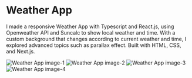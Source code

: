 # Weather App

I made a responsive Weather App with Typescript and React.js, using Openweather API and Suncalc to show local weather and time. With a custom background that changes according to current weather and time, I explored advanced topics such as parallax effect. Built with HTML, CSS, and Next.js.

![Weather App image-1](https://jdecristi.com/assets/projects/weather-app/image-1.png)
![Weather App image-2](https://jdecristi.com/assets/projects/weather-app/image-2.png)
![Weather App image-3](https://jdecristi.com/assets/projects/weather-app/image-3.png)
![Weather App image-4](https://jdecristi.com/assets/projects/weather-app/image-4.png)
